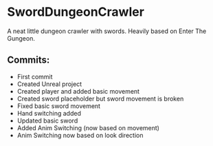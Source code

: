 # SwordDungeonCrawler
A neat little dungeon crawler with swords. Heavily based on Enter The Gungeon.

## Commits:
* First commit
* Created Unreal project
* Created player and added basic movement
* Created sword placeholder but sword movement is broken
* Fixed basic sword movement
* Hand switching added
* Updated basic sword
* Added Anim Switching (now based on movement)
* Anim Switching now based on look direction